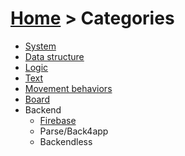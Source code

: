# [Home](index.html) > Categories

- [System](system.index.html)
- [Data structure](datastructure.index.html)
- [Logic](logic.index.html)
- [Text](text.index.html)
- [Movement behaviors](movement.index.html)
- [Board](board.index.html)
- Backend
  - [Firebase](firebase.index.html)
  - Parse/Back4app
  - Backendless